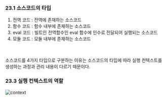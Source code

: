### 23.1 소스코드의 타입
1. 전역 코드 : 전역에 존재하는 소스코드<br />
2. 함수 코드 : 함수 내부에 존재하는 소스코드<br />
3. eval 코드 : 빌트인 전역함수인 eval 함수에 인수로 전달되어 실행되는 소스코드<br />
4. 모듈 코드 : 모듈 내부에 존재하는 소스코드<br />
<br />
<br />
소스코드를 4가지 타입으로 구분하는 이유는 소스코드의 타입에 따라 실행 컨텍스트를 생성하는 과정과 관리 내용이 다르기 때문이다.

### 23.3 실행 컨텍스트의 역할
![context](https://github.com/user-attachments/assets/24a7d08c-d4aa-4545-ae21-326d1a856c47)
